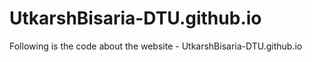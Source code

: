 # UtkarshBisaria-DTU.github.io


Following is the code about the website - UtkarshBisaria-DTU.github.io
